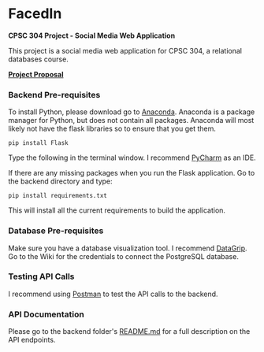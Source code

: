 # FacedIn
**CPSC 304 Project - Social Media Web Application**

This project is a social media web application for CPSC 304, a relational databases course. 

[**Project Proposal**](https://docs.google.com/document/d/1s-EJMM2r10Qx-NSbQNjjGp-DTfZpu_CVRXk0d137Uh4/edit)

### Backend Pre-requisites

To install Python, please download go to [Anaconda](https://www.anaconda.com/distribution/). Anaconda is a package manager for Python, but does not contain all packages.
Anaconda will most likely not have the flask libraries so to ensure that you get them. 
```
pip install Flask
```

Type the following in the terminal window. I recommend [PyCharm](https://www.jetbrains.com/pycharm/) as an IDE.

If there are any missing packages when you run the Flask application. Go to the backend directory and type:
```
pip install requirements.txt
```
This will install all the current requirements to build the application.


### Database Pre-requisites

Make sure you have a database visualization tool. I recommend [DataGrip](https://www.jetbrains.com/datagrip/). Go to the Wiki for the credentials to connect the PostgreSQL database.

### Testing API Calls

I recommend using [Postman](https://www.getpostman.com/downloads/) to test the API calls to the backend. 

### API Documentation

Please go to the backend folder's [README.md](https://github.com/ryanmklee/FacedIn/blob/master/backend/README.md) for a full description on the API endpoints.
